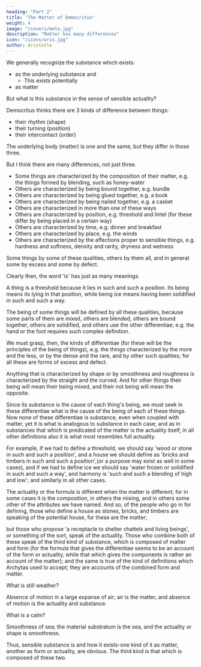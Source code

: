 ```yaml
---
heading: "Part 2"
title: "The Matter of Democritus"
weight: 4
image: "/covers/meta.jpg"
description: "Matter has many differences"
icon: "/icons/aris.jpg"
author: Aristotle
---
```



We generally recognize the substance which exists:
- as the underlying substance and
  - This exists potentially
- as matter

But what is this substance in the sense of sensible actuality?

Democritus thinks there are 3 kinds of difference between things:
- their rhythm (shape)
- their turning (position)
- their intercontact (order)

The underlying body (matter) is one and the same, but they differ in those three.

But I think there are many differences, not just three. 

- Some things are characterized by the composition of their matter, e.g. the things formed by blending, such as honey-water
- Others are characterized by being bound together, e.g. bundle
- Others are characterized by being glued together, e.g. a book
- Others are characterized by being nailed together, e.g. a casket
- Others are characterized in more than one of these ways
- Others are characterized by position, e.g. threshold and lintel (for these differ by being placed in a certain way)
- Others are characterized by time, e.g. dinner and breakfast
- Others are characterized by place, e.g. the winds
- Others are characterized by the affections proper to sensible things, e.g. hardness and softness, density and rarity, dryness and wetness 

Some things by some of these qualities, others by them all, and in general some by excess and some by defect. 

Clearly then, the word 'is' has just as many meanings. 

A thing is a threshold because it lies in such and such a position. Its being means its lying in that position, while being ice means having been solidified in such and such a way. 

The being of some things will be defined by all these qualities, because some parts of them are mixed, others are blended, others are bound together, others are solidified, and others use the other differentiae; e.g. the hand or the foot requires such complex definition. 

We must grasp, then, the kinds of differentiae (for these will be the principles of the being of things), e.g. the things characterized by the more and the less, or by the dense and the rare, and by other such qualities; for all these are forms of excess and defect.


Anything that is characterized by shape or by smoothness and roughness is characterized by the straight and the curved. And for other things their being will mean their being mixed, and their not being will mean the opposite.

Since its substance is the cause of each thing's being, we must seek in these differentiae what is the cause of the being of each of these things. Now none of these differentiae is substance, even when coupled with matter, yet it is what is analogous to substance in each case; and as in substances that which is predicated of the matter is the actuality itself, in all other definitions also it is what most resembles full actuality. 

For example, if we had to define a threshold, we should say 'wood or stone in such and such a position', and a house we should define as 'bricks and timbers in such and such a position',(or a purpose may exist as well in some cases), and if we had to define ice we should say 'water frozen or solidified in such and such a way', and harmony is 'such and such a blending of high and low'; and similarly in all other cases.

The actuality or the formula is different when the matter is different; for in some cases it is the composition, in others the mixing, and in others some other of the attributes we have named. And so, of the people who go in for defining, those who define a house as stones, bricks, and timbers are speaking of the potential house, for these are the matter; 

but those who propose 'a receptacle to shelter chattels and living beings', or something of the sort, speak of the actuality. Those who combine both of these speak of the third kind of substance, which is composed of matter and form (for the formula that gives the differentiae seems to be an account of the form or actuality, while that which gives the components is rather an account of the matter); and the same is true of the kind of definitions which Archytas used to accept; they are accounts of the combined form and matter. 

What is still weather? 

Absence of motion in a large expanse of air; air is the matter, and absence of motion is the actuality and substance. 

What is a calm? 

Smoothness of sea; the material substratum is the sea, and the actuality or shape is smoothness. 

Thus, sensible substance is and how it exists-one kind of it as matter, another as form or actuality, are obvious. The third kind is that which is composed of these two.

